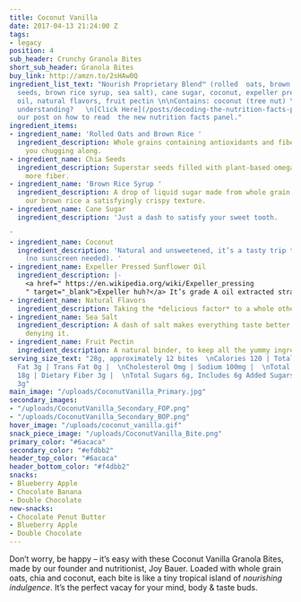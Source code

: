 ```yaml
---
title: Coconut Vanilla
date: 2017-04-13 21:24:00 Z
tags:
- legacy
position: 4
sub_header: Crunchy Granola Bites
short_sub_header: Granola Bites
buy_link: http://amzn.to/2sHAw0Q
ingredient_list_text: "Nourish Proprietary Blend™ (rolled  oats, brown rice, chia
  seeds, brown rice syrup, sea salt), cane sugar, coconut, expeller pressed sunflower
  oil, natural flavors, fruit pectin \n\nContains: coconut (tree nut) \n\nNeed help
  understanding?   \n[Click Here](/posts/decoding-the-nutrition-facts-panel) to read
  our post on how to read  the new nutrition facts panel."
ingredient_items:
- ingredient_name: 'Rolled Oats and Brown Rice '
  ingredient_description: Whole grains containing antioxidants and fiber that keep
    you chugging along.
- ingredient_name: Chia Seeds
  ingredient_description: Superstar seeds filled with plant-based omega-3 fats and
    more fiber.
- ingredient_name: 'Brown Rice Syrup '
  ingredient_description: A drop of liquid sugar made from whole grain rice, giving
    our brown rice a satisfyingly crispy texture.
- ingredient_name: Cane Sugar
  ingredient_description: 'Just a dash to satisfy your sweet tooth.

'
- ingredient_name: Coconut
  ingredient_description: 'Natural and unsweetened, it’s a tasty trip to the tropics
    (no sunscreen needed). '
- ingredient_name: Expeller Pressed Sunflower Oil
  ingredient_description: |-
    <a href=" https://en.wikipedia.org/wiki/Expeller_pressing
    " target="_blank">Expeller huh?</a> It’s grade A oil extracted straight from sunflower seeds without using chemicals.
- ingredient_name: Natural Flavors
  ingredient_description: Taking the *delicious factor* to a whole other level.
- ingredient_name: Sea Salt
  ingredient_description: A dash of salt makes everything taste better, there’s no
    denying it.
- ingredient_name: Fruit Pectin
  ingredient_description: A natural binder, to keep all the yummy ingredients together.
serving_size_text: "28g, approximately 12 bites  \nCalories 120 | Total Fat 5g |   \nSaturated
  Fat 3g | Trans Fat 0g |  \nCholesterol 0mg | Sodium 100mg |  \nTotal Carbohydrate
  18g | Dietary Fiber 3g |  \nTotal Sugars 6g, Includes 6g Added Sugars |  \nProtein
  3g"
main_image: "/uploads/CoconutVanilla_Primary.jpg"
secondary_images:
- "/uploads/CoconutVanilla_Secondary_FOP.png"
- "/uploads/CoconutVanilla_Secondary_BOP.png"
hover_image: "/uploads/coconut_vanilla.gif"
snack_piece_image: "/uploads/CoconutVanilla_Bite.png"
primary_color: "#6acaca"
secondary_color: "#efdbb2"
header_top_color: "#6acaca"
header_bottom_color: "#f4dbb2"
snacks:
- Blueberry Apple
- Chocolate Banana
- Double Chocolate
new-snacks:
- Chocolate Penut Butter
- Blueberry Apple
- Double Chocolate
---
```


Don’t worry, be happy – it’s easy with these Coconut Vanilla Granola Bites, made by our founder and nutritionist, Joy Bauer. Loaded with whole grain oats, chia and coconut, each bite is like a tiny tropical island of *nourishing indulgence*. It’s the perfect vacay for your mind, body & taste buds.